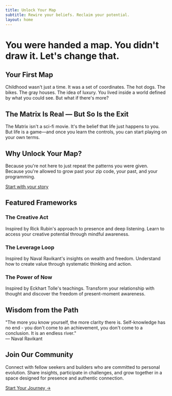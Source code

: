 ```yaml
---
title: Unlock Your Map
subtitle: Rewire your beliefs. Reclaim your potential.
layout: home
---
```


# You were handed a map. You didn't draw it. Let's change that.

## Your First Map

Childhood wasn't just a time. It was a set of coordinates. The hot dogs. The bikes. The gray houses. The idea of luxury.
You lived inside a world defined by what you could see. But what if there's more?

## The Matrix Is Real — But So Is the Exit

The Matrix isn't a sci-fi movie. It's the belief that life just happens to you. But life is a game—and once you learn the controls, you can start playing on your own terms.

## Why Unlock Your Map?

Because you're not here to just repeat the patterns you were given.
Because you're allowed to grow past your zip code, your past, and your programming.

[Start with your story](/your-first-map)

## Featured Frameworks

<div class="card">
<h3>The Creative Act</h3>
Inspired by Rick Rubin's approach to presence and deep listening. Learn to access your creative potential through mindful awareness.
</div>

<div class="card">
<h3>The Leverage Loop</h3>
Inspired by Naval Ravikant's insights on wealth and freedom. Understand how to create value through systematic thinking and action.
</div>

<div class="card">
<h3>The Power of Now</h3>
Inspired by Eckhart Tolle's teachings. Transform your relationship with thought and discover the freedom of present-moment awareness.
</div>

## Wisdom from the Path

<div class="quote">
"The more you know yourself, the more clarity there is. Self-knowledge has no end - you don't come to an achievement, you don't come to a conclusion. It is an endless river."
<div class="quote-author">— Naval Ravikant</div>
</div>

## Join Our Community

Connect with fellow seekers and builders who are committed to personal evolution. Share insights, participate in challenges, and grow together in a space designed for presence and authentic connection.

[Start Your Journey →](/your-first-map) 